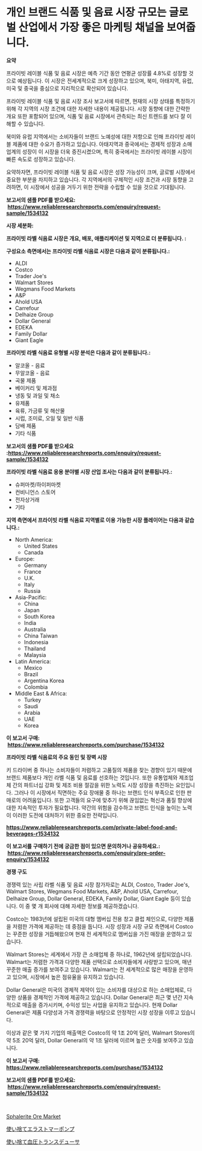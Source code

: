 <p><h1>개인 브랜드 식품 및 음료 시장 규모는 글로벌 산업에서 가장 좋은 마케팅 채널을 보여줍니다.</h1></p><p><strong>요약</strong></p>
<p><p>프라이빗 레이블 식품 및 음료 시장은 예측 기간 동안 연평균 성장률 4.8%로 성장할 것으로 예상됩니다. 이 시장은 전세계적으로 크게 성장하고 있으며, 북미, 아태지역, 유럽, 미국 및 중국을 중심으로 지리적으로 확산되어 있습니다.</p><p>프라이빗 레이블 식품 및 음료 시장 조사 보고서에 따르면, 현재의 시장 상태를 특정하기 위해 각 지역의 시장 조건에 대한 자세한 내용이 제공됩니다. 시장 동향에 대한 간략한 개요 또한 포함되어 있으며, 식품 및 음료 시장에서 관측되는 최신 트렌드를 보다 잘 이해할 수 있습니다.</p><p>북미와 유럽 지역에서는 소비자들이 브랜드 노예성에 대한 저항으로 인해 프라이빗 레이블 제품에 대한 수요가 증가하고 있습니다. 아태지역과 중국에서는 경제적 성장과 소매 업계의 성장이 이 시장을 더욱 증진시켰으며, 특히 중국에서는 프라이빗 레이블 시장이 빠른 속도로 성장하고 있습니다.</p><p>요약하자면, 프라이빗 레이블 식품 및 음료 시장은 성장 가능성이 크며, 글로벌 시장에서 중요한 부분을 차지하고 있습니다. 각 지역에서의 구체적인 시장 조건과 시장 동향을 고려하면, 이 시장에서 성공을 거두기 위한 전략을 수립할 수 있을 것으로 기대됩니다.</p></p>
<p><strong>보고서의 샘플 PDF를 받으세요: &nbsp;<a href="https://www.reliableresearchreports.com/enquiry/request-sample/1534132">https://www.reliableresearchreports.com/enquiry/request-sample/1534132</a></strong></p>
<p><strong>시장 세분화:</strong></p>
<p><strong> 프라이빗 라벨 식음료 시장은 개요, 배포, 애플리케이션 및 지역으로 더 분류됩니다. :</strong></p>
<p><strong>구성요소 측면에서는 프라이빗 라벨 식음료 시장은 다음과 같이 분류됩니다.:</strong></p>
<p><ul><li>ALDI</li><li>Costco</li><li>Trader Joe's</li><li>Walmart Stores</li><li>Wegmans Food Markets</li><li>A&P</li><li>Ahold USA</li><li>Carrefour</li><li>Delhaize Group</li><li>Dollar General</li><li>EDEKA</li><li>Family Dollar</li><li>Giant Eagle</li></ul></p>
<p><strong> 프라이빗 라벨 식음료 유형별 시장 분석은 다음과 같이 분류됩니다.:</strong></p>
<p><ul><li>알코올 - 음료</li><li>무알코올 - 음료</li><li>곡물 제품</li><li>베이커리 및 제과점</li><li>냉동 및 과일 및 채소</li><li>유제품</li><li>육류, 가금류 및 해산물</li><li>시럽, 조미료, 오일 및 일반 식품</li><li>담배 제품</li><li>기타 식품</li></ul></p>
<p><strong>보고서의 샘플 PDF를 받으세요 :<a href="https://www.reliableresearchreports.com/enquiry/request-sample/1534132">https://www.reliableresearchreports.com/enquiry/request-sample/1534132</a></strong></p>
<p><strong> 프라이빗 라벨 식음료 응용 분야별 시장 산업 조사는 다음과 같이 분류됩니다.:</strong></p>
<p><ul><li>슈퍼마켓/하이퍼마켓</li><li>컨비니언스 스토어</li><li>전자상거래</li><li>기타</li></ul></p>
<p><strong>지역 측면에서 프라이빗 라벨 식음료 지역별로 이용 가능한 시장 플레이어는 다음과 같습니다.:</strong></p>
<p><ul>
    <li>
        North America:
        <ul>
            <li>United States</li>
            <li>Canada</li>
        </ul>
    </li>
    <li>
        Europe:
        <ul>
            <li>Germany</li>
            <li>France</li>
            <li>U.K.</li>
            <li>Italy</li>
            <li>Russia</li>
        </ul>
    </li>
    <li>
        Asia-Pacific:
        <ul>
            <li>China</li>
            <li>Japan</li>
            <li>South Korea</li>
            <li>India</li>
            <li>Australia</li>
            <li>China Taiwan</li>
            <li>Indonesia</li>
            <li>Thailand</li>
            <li>Malaysia</li>
        </ul>
    </li>
    <li>
        Latin America:
        <ul>
            <li>Mexico</li>
            <li>Brazil</li>
            <li>Argentina Korea</li>
            <li>Colombia</li>
        </ul>
    </li>
    <li>
        Middle East & Africa:
        <ul>
            <li>Turkey</li>
            <li>Saudi</li>
            <li>Arabia</li>
            <li>UAE</li>
            <li>Korea</li>
        </ul>
    </li>
    </ul></p>
<p><strong>이 보고서 구매: &nbsp;<a href="https://www.reliableresearchreports.com/purchase/1534132">https://www.reliableresearchreports.com/purchase/1534132</a></strong></p>
<p><strong>프라이빗 라벨 식음료의 주요 동인 및 장벽 시장</strong></p>
<p><p>키 드라이버 중 하나는 소비자들이 저렴하고 고품질의 제품을 찾는 경향이 있기 때문에 브랜드 제품보다 개인 라벨 식품 및 음료를 선호하는 것입니다. 또한 유통업체와 제조업체 간의 파트너십 강화 및 제조 비용 절감을 위한 노력도 시장 성장을 촉진하는 요인입니다. 그러나 이 시장에서 직면하는 주요 장애물 중 하나는 브랜드 인식 부족으로 인한 판매로의 어려움입니다. 또한 고객들의 요구에 맞추기 위해 끊임없는 혁신과 품질 향상에 대한 지속적인 투자가 필요합니다. 약간의 위험을 감수하고 브랜드 인식을 높이는 노력이 이러한 도전에 대처하기 위한 중요한 전략입니다.</p></p>
<p><strong><a href="https://www.reliableresearchreports.com/private-label-food-and-beverages-r1534132">https://www.reliableresearchreports.com/private-label-food-and-beverages-r1534132</a></strong></p>
<p><strong>이 보고서를 구매하기 전에 궁금한 점이 있으면 문의하거나 공유하세요.: &nbsp;<a href="https://www.reliableresearchreports.com/enquiry/pre-order-enquiry/1534132">https://www.reliableresearchreports.com/enquiry/pre-order-enquiry/1534132</a></strong></p>
<p><strong>경쟁 구도</strong></p>
<p><p>경쟁력 있는 사립 라벨 식품 및 음료 시장 참가자로는 ALDI, Costco, Trader Joe's, Walmart Stores, Wegmans Food Markets, A&P, Ahold USA, Carrefour, Delhaize Group, Dollar General, EDEKA, Family Dollar, Giant Eagle 등이 있습니다. 이 중 몇 개 회사에 대해 자세한 정보를 제공하겠습니다.</p><p>Costco는 1983년에 설립된 미국의 대형 멤버십 전용 창고 클럽 체인으로, 다양한 제품을 저렴한 가격에 제공하는 데 중점을 둡니다. 시장 성장과 시장 규모 측면에서 Costco는 꾸준한 성장을 거듭해왔으며 현재 전 세계적으로 멤버십을 가진 매장을 운영하고 있습니다.</p><p>Walmart Stores는 세계에서 가장 큰 소매업체 중 하나로, 1962년에 설립되었습니다. Walmart는 저렴한 가격과 다양한 제품 선택으로 소비자들에게 사랑받고 있으며, 매년 꾸준한 매출 증가를 보여주고 있습니다. Walmart는 전 세계적으로 많은 매장을 운영하고 있으며, 시장에서 높은 점유율을 유지하고 있습니다.</p><p>Dollar General은 미국의 경제적 제약이 있는 소비자를 대상으로 하는 소매업체로, 다양한 상품을 경제적인 가격에 제공하고 있습니다. Dollar General은 최근 몇 년간 지속적으로 매출을 증가시키며, 수익성 있는 사업을 유지하고 있습니다. 현재 Dollar General은 제품 다양성과 가격 경쟁력을 바탕으로 안정적인 시장 성장을 이루고 있습니다.</p><p>이상과 같은 몇 가지 기업의 매출액은 Costco의 약 1조 20억 달러, Walmart Stores의 약 5조 20억 달러, Dollar General의 약 1조 달러에 이르며 높은 숫자를 보여주고 있습니다.</p></p>
<p><strong>이 보고서 구매: &nbsp; <a href="https://www.reliableresearchreports.com/purchase/1534132">https://www.reliableresearchreports.com/purchase/1534132</a></strong></p>
<p><strong>보고서의 샘플 PDF를 받으세요: &nbsp;<a href="https://www.reliableresearchreports.com/enquiry/request-sample/1534132">https://www.reliableresearchreports.com/enquiry/request-sample/1534132</a></strong><strong></strong></p>
<p>&nbsp;</p>
<p><p><a href="https://circular-yam-9b9.notion.site/Sphalerite-Ore-Market-Size-Furnishes-Valuable-Information-Encompassing-Market-Share-Market-Trends--443cc33409424a17b5d19e19bf6706d8">Sphalerite Ore Market</a></p><p><a href="https://github.com/KaydenJohns1964/Market-Research-Report-List-1/blob/main/287239019365.md">使い捨てエラストマーポンプ</a></p><p><a href="https://github.com/marbadji/Market-Research-Report-List-1/blob/main/121025419364.md">使い捨て血圧トランスデューサ</a></p></p>